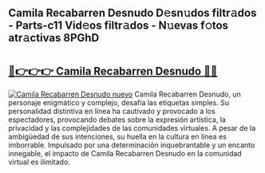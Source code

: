 ## Camila Recabarren Desnudo D𝚎sn𝚞dos filtr𝚊dos - Parts-c11 Vid𝚎os filtr𝚊dos - N𝚞evas f𝚘tos atr𝚊ctivas 8PGhD

# <h2><a href="http://mb4yw6k.tromn.icu/?c=Camila+Recabarren+Desnudo">🔗👉👉👉 Camila Recabarren Desnudo 🔗🔗</a></h2>

[![Camila Recabarren Desnudo nuevo](https://i.imgur.com/pEAQMta.gif)](http://mb4yw6k.tromn.icu/?c=Camila+Recabarren+Desnudo)
Camila Recabarren Desnudo, un personaje enigmático y complejo, desafía las etiquetas simples. Su personalidad distintiva en línea ha cautivado y provocado a los espectadores, provocando debates sobre la expresión artística, la privacidad y las complejidades de las comunidades virtuales. A pesar de la ambigüedad de sus intenciones, su huella en la cultura en línea es imborrable. Impulsado por una determinación inquebrantable y un encanto innegable, el impacto de Camila Recabarren Desnudo en la comunidad virtual es ilimitado.
